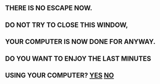 ## THERE IS NO ESCAPE NOW.

## DO NOT TRY TO CLOSE THIS WINDOW,
## YOUR COMPUTER IS NOW DONE FOR ANYWAY.

## DO YOU WANT TO ENJOY THE LAST MINUTES
## USING YOUR COMPUTER? [YES](YES.md) [NO](NO.md)

